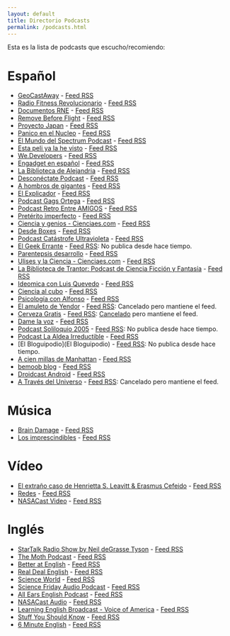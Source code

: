 ```yaml
---
layout: default
title: Directorio Podcasts
permalink: /podcasts.html
---
```


Esta es la lista de podcasts que escucho/recomiendo:

# Español

* [GeoCastAway](http://www.geocastaway.com/) - [Feed RSS](http://feeds.feedburner.com/geocastawaypodcast)
* [Radio Fitness Revolucionario](http://www.fitnessrevolucionario.com/category/radio-fitness-revolucionario/) - [Feed RSS](http://www.ivoox.com/radio-fitness-revolucionario_fg_f1115589_filtro_1.xml)
* [Documentos RNE](http://www.rtve.es/alacarta/audios/documentos-rne/) - [Feed RSS](http://www.rtve.es/podcast/radio-nacional/documentos-rne/SRDOCU.xml)
* [Remove Before Flight](http://rbf.com.es/) - [Feed RSS](http://feeds.feedburner.com/removebeforeflight)
* [Proyecto Japan](http://www.proyectojapan.com/category/podcast/) - [Feed RSS](http://www.ivoox.com/proyecto-japan_fg_f1123102_filtro_1.xml)
* [Panico en el Nucleo](http://www.panicoenelnucleo.com/) - [Feed RSS](http://feeds.feedburner.com/panicoenelnucleo-podcast)
* [El Mundo del Spectrum Podcast](http://www.elmundodelspectrum.com/el-mundo-del-spectrum-podcast.php) - [Feed RSS](http://feeds.feedburner.com/SuscripcinAIvoox/AutorElmundodelspectrum)
* [Esta peli ya la he visto](http://estapeliyalahevisto.com/) - [Feed RSS](http://estapeliyalahevisto.com/feed/podcast)
* [We.Developers](http://wedevelopers.com/) - [Feed RSS](http://feeds.feedburner.com/WeDevelopersPodcast)
* [Engadget en español](http://es.engadget.com/es-podcasts/el-podcast-de-engadget/) - [Feed RSS](http://es.engadget.com/topics/podcasts/rss.xml)
* [La Biblioteca de Alejandria](http://noticias21.libsyn.com/) - [Feed RSS](http://noticias21.libsyn.com/rss)
* [Desconéctate Podcast](http://www.desconectate.net/) - [Feed RSS](http://www.desconectate.net/feed/)
* [A hombros de gigantes](http://www.rtve.es/alacarta/audios/a-hombros-de-gigantes/) - [Feed RSS](http://www.rtve.es/api/programas/1873/audios.rss?nocache=473812500)
* [El Explicador](http://www.ivoox.com/podcast-el-explicador_sq_f138665_1.html) - [Feed RSS](http://www.ivoox.com/podcast-canal-oficial-enrique-ganem_fg_f138665_filtro_1.xml)
* [Podcast Gags Ortega](http://www.ivoox.com/podcast-podcast-gags-ortega_sq_f133632_1.html) - [Feed RSS](http://www.ivoox.com/podcast-gags-ortega_fg_f133632_filtro_1.xml)
* [Podcast Retro Entre AMIGOS](http://www.retroentreamigos.com/category/podcast/) - [Feed RSS](http://www.ivoox.com/podcast-podcast-retro-entre-amigos_fg_f138739_filtro_1.xml)
* [Pretérito imperfecto](http://www.ivoox.com/podcast-preterito-imperfecto_sq_f160919_1.html) - [Feed RSS](http://urotrosfiles.media.streamtheworld.com/otrosfiles/podcasts/468.xml)
* [Ciencia y genios - Cienciaes.com](http://cienciaes.com/biografias/) - [Feed RSS](http://feeds.feedburner.com/GeniosDeLaCiencia)
* [Desde Boxes](http://www.desdebox.es/) - [Feed RSS](http://feedpress.me/desdeboxes)
* [Podcast Catástrofe Ultravioleta](http://catastrofeultravioleta.com/) - [Feed RSS](http://feeds.feedburner.com/CatastrofeUltravioleta)
* [El Geek Errante](http://elgeekerrante.com/) - [Feed RSS](http://feeds.feedburner.com/ege_podcast?format=xml): No publica desde hace tiempo.
* [Parentepsis desarrollo](http://www.ivoox.com/podcast-parentepsis-desarrollo_sq_f1776_1.html) - [Feed RSS](http://www.ivoox.com/parentepsis-desarrollo_fg_f1776_filtro_1.xml)
* [Ulises y la Ciencia - Cienciaes.com](http://cienciaes.com/ulises/) - [Feed RSS](http://feeds.feedburner.com/Ulisesylaciencia)
* [La Biblioteca de Trantor: Podcast de Ciencia Ficción y Fantasía](http://labibliotecadetrantor.com/) - [Feed RSS](http://feeds.feedburner.com/trantor)
* [Ideomica con Luis Quevedo](http://www.luisquevedo.org/1181-2/) - [Feed RSS](http://feeds.soundcloud.com/users/soundcloud:users:14218261/sounds.rss)
* [Ciencia al cubo](http://www.rtve.es/alacarta/audios/ciencia-al-cubo/) - [Feed RSS](http://www.rtve.es/podcast/radio-5/ciencia-al-cubo/SCIECU.xml)
* [Psicología con Alfonso](http://psicologiaconalfonso.com/) - [Feed RSS](http://feeds.feedburner.com/PsicologiaConAlfonsoPodcast)
* [El amuleto de Yendor](http://yendor.es/) - [Feed RSS](http://feeds.feedburner.com/ElAmuletoDeYendor): Cancelado pero mantiene el feed.
* [Cerveza Gratis](http://cervezagratis.es/) - [Feed RSS](http://feeds.feedburner.com/cervezagratis/OGG): [Cancelado](http://cervezagratis.es/2014/12/triste-despedida/) pero mantiene el feed.
* [Dame la voz](http://blog.damelavoz.es/) - [Feed RSS](http://feeds.feedburner.com/DameLaVoz)
* [Podcast Soliloquio 2005](http://www.fjromero.com/podcast/) - [Feed RSS](http://www.fjromero.com/podcast/rss.xml): No publica desde hace tiempo.
* [Podcast La Aldea Irreductible](http://podcast-irreductible.blogspot.com.es/) - [Feed RSS](http://feeds2.feedburner.com/PodcastLaAldeaIrreductible)
* [El Bloguipodio](El Bloguipodio) - [Feed RSS](http://feeds.feedburner.com/ElBloguipodio): No publica desde hace tiempo.
* [A cien millas de Manhattan](http://www.ondacero.es/audios-online/la-brujula/opinion/manhattan/) - [Feed RSS](http://www.ivoox.com/a-cien-millas-de-manhattan_fb_f_filtro_1.xml)
* [bemoob blog](http://bemoob.com/blog/category/podcast/) - [Feed RSS](Http://feeds.feedburner.com/blogbemoob)
* [Droidcast Android](http://www.droidcast.es/) - [Feed RSS](http://feeds.feedburner.com/droidcast)
* [A Través del Universo](http://universo.iaa.es/) - [Feed RSS](http://feeds.feedburner.com/ATravesDelUniverso): Cancelado pero mantiene el feed.

# Música

* [Brain Damage](http://floydpodcast.com/) - [Feed RSS](http://braindamage.libsyn.com/rss)
* [Los imprescindibles](http://www.rtve.es/alacarta/audios/los-imprescindibles/) - [Feed RSS](http://www.rtve.es/api/programas/23352/audios.rss)

# Vídeo

* [El extraño caso de Henrietta S. Leavitt & Erasmus Cefeido](http://henrietta.iaa.es/) - [Feed RSS](http://henrietta.iaa.es/feed.xml)
* [Redes](http://www.redesparalaciencia.com/programa-redes) - [Feed RSS](http://www.redesparalaciencia.com/redes.rss)
* [NASACast Video](http://www.nasa.gov/multimedia/podcasting/#.VJYSXAAA) - [Feed RSS](http://www.nasa.gov/rss/dyn/NASAcast_vodcast.rss)

# Inglés

* [StarTalk Radio Show by Neil deGrasse Tyson](http://www.startalkradio.net/) - [Feed RSS](http://www.startalkradio.net/feed/shows/)
* [The Moth Podcast](http://themoth.org/about/programs/the-moth-podcast) - [Feed RSS](http://feeds.feedburner.com/themothpodcast)
* [Better at English](http://www.betteratenglish.com/) - [Feed RSS](http://feeds.feedburner.com/BetterAtEnglish)
* [Real Deal English](http://realdealenglish.com/) - [Feed RSS](http://realdealenglish.com/feed/)
* [Science World](http://www.voanews.com/archive/science-world/latest/672/1462.html) - [Feed RSS](http://www.voanews.com/podcast/?count=50&amp;zoneId=1462)
* [Science Friday Audio Podcast](http://www.sciencefriday.com/audio/#page/full-width-list/1) - [Feed RSS](http://www.sciencefriday.com/audio/scifriaudio.xml)
* [All Ears English Podcast](http://allearsenglish.com/) - [Feed RSS](http://allearsenglish.libsyn.com/rss)
* [NASACast Audio](http://www.nasa.gov/multimedia/podcasting/#.VJYSXAAA) - [Feed RSS](http://www.nasa.gov/rss/dyn/NASAcast_podcast.rss)
* [Learning English Broadcast - Voice of America](http://learningenglish.voanews.com/archive/special-english-broadcast/latest/978/1689.html) - [Feed RSS](http://learningenglish.voanews.com/podcast/?count=20&amp;zoneId=1689)
* [Stuff You Should Know](http://www.stuffyoushouldknow.com/podcasts/) - [Feed RSS](http://www.howstuffworks.com/podcasts/stuff-you-should-know.rss)
* [6 Minute English](http://www.bbc.co.uk/worldservice/learningenglish/general/sixminute/) - [Feed RSS](http://downloads.bbc.co.uk/podcasts/worldservice/how2/rss.xml)
